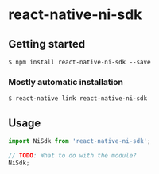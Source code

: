 # react-native-ni-sdk

## Getting started

`$ npm install react-native-ni-sdk --save`

### Mostly automatic installation

`$ react-native link react-native-ni-sdk`

## Usage
```javascript
import NiSdk from 'react-native-ni-sdk';

// TODO: What to do with the module?
NiSdk;
```
